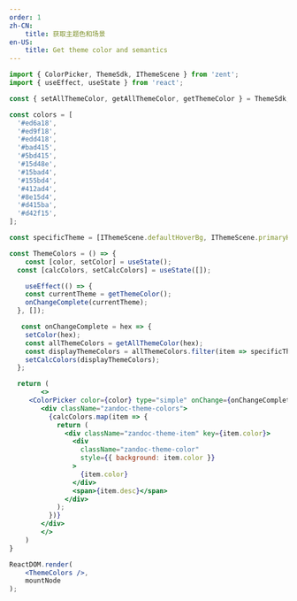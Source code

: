 ```yaml
---
order: 1
zh-CN:
	title: 获取主题色和场景
en-US:
	title: Get theme color and semantics
---
```


```jsx
import { ColorPicker, ThemeSdk, IThemeScene } from 'zent';
import { useEffect, useState } from 'react';

const { setAllThemeColor, getAllThemeColor, getThemeColor } = ThemeSdk;

const colors = [
  '#ed6a18',
  '#ed9f18',
  '#edd418',
  '#bad415',
  '#5bd415',
  '#15d48e',
  '#15bad4',
  '#155bd4',
  '#412ad4',
  '#8e15d4',
  '#d415ba',
  '#d42f15',
];

const specificTheme = [IThemeScene.defaultHoverBg, IThemeScene.primaryHoverBg, IThemeScene.primaryBg, IThemeScene.primaryActiveBg];

const ThemeColors = () => {
	const [color, setColor] = useState();
  const [calcColors, setCalcColors] = useState([]);

	useEffect(() => {
    const currentTheme = getThemeColor();
    onChangeComplete(currentTheme);
  }, []);

   const onChangeComplete = hex => {
    setColor(hex);
    const allThemeColors = getAllThemeColor(hex);
    const displayThemeColors = allThemeColors.filter(item => specificTheme.includes(item.name));
    setCalcColors(displayThemeColors);
  };

  return (
		<>
     <ColorPicker color={color} type="simple" onChange={onChangeComplete} presetColors={colors} />
        <div className="zandoc-theme-colors">
          {calcColors.map(item => {
            return (
              <div className="zandoc-theme-item" key={item.color}>
                <div
                  className="zandoc-theme-color"
                  style={{ background: item.color }}
                >
                  {item.color}
                </div>
                <span>{item.desc}</span>
              </div>
            );
          })}
        </div>
		</>
	)
}

ReactDOM.render(
	<ThemeColors />,
	mountNode
);
```
<style>
.zandoc-theme-colors {
  margin-top: 12px;
  display: flex;
  flex-direction: column;
}

.zandoc-theme-item {
  display: flex;
  align-items: center;
}

.zandoc-theme-color {
  width: 80px;
  height: 30px;
  margin: 4px 8px 4px 4px;
  border-radius: 2px;
  display: flex;
  justify-content: center;
  align-items: center;
  color: #000;
}
</style>
